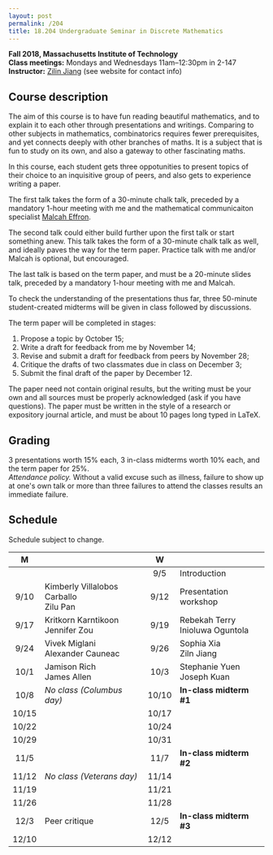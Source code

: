 ```yaml
---
layout: post
permalink: /204
title: 18.204 Undergraduate Seminar in Discrete Mathematics
---
```

**Fall 2018, Massachusetts Institute of Technology**  
**Class meetings:** Mondays and Wednesdays 11am–12:30pm in 2-147  
**Instructor:** [Zilin Jiang](/) (see website for contact info)

## Course description

The aim of this course is to have fun reading beautiful mathematics, and to explain it to
each other through presentations and writings.
Comparing to other subjects in mathematics, combinatorics requires fewer prerequisites, and yet
connects deeply with other branches of maths. It is a subject that is fun to study on its own, and also
a gateway to other fascinating maths.

In this course, each student gets three oppotunities to present topics of their choice to
an inquisitive group of peers, and also gets to experience writing a paper.

The first talk takes the form of a 30-minute chalk talk, preceded by a mandatory 1-hour meeting with me and
the mathematical communicaiton specialist [Malcah Effron](https://cmsw.mit.edu/profile/malcah-effron/).

The second talk could either build further upon the first talk or start something anew.
This talk takes the form of a 30-minute chalk talk as well, and ideally paves the way for the term paper.
Practice talk with me and/or Malcah is optional, but encouraged.

The last talk is based on the term paper, and must be a 20-minute slides talk, preceded by a mandatory 1-hour meeting with me and Malcah.

To check the understanding of the presentations thus far, three 50-minute student-created midterms
will be given in class followed by discussions.

The term paper will be completed in stages:
1. Propose a topic by October 15;
1. Write a draft for feedback from me by November 14;
1. Revise and submit a draft for feedback from peers by November 28;
1. Critique the drafts of two classmates due in class on December 3;
1. Submit the final draft of the paper by December 12.

The paper need not contain original results, but the writing must be your own and all sources must be properly
acknowledged (ask if you have questions). The paper must be written in the style of a research or expository journal
article, and must be about 10 pages long typed in LaTeX.

## Grading

3 presentations worth 15% each, 3 in-class midterms worth 10% each, and the term paper for 25%.  
*Attendance policy.* Without a valid excuse such as illness, failure to show up at one's own talk or more than three failures to attend the classes results an immediate failure.


## Schedule

Schedule subject to change.

| M     |   | W |   |
|:-------:|---|:---:|---|
|       |   | 9/5 | Introduction |
| 9/10  | Kimberly Villalobos Carballo<br>Zilu Pan | 9/12 | Presentation workshop |
| 9/17  | Kritkorn Karntikoon<br>Jennifer Zou | 9/19 | Rebekah Terry<br>Inioluwa Oguntola |
| 9/24  | Vivek Miglani<br>Alexander Cauneac | 9/26 | Sophia Xia<br>Ziln Jiang |
| 10/1  | Jamison Rich<br>James Allen | 10/3 | Stephanie Yuen<br>Joseph Kuan |
| 10/8  | _No class (Columbus day)_ | 10/10 | **In-class midterm #1** |
| 10/15 |   | 10/17 |  |
| 10/22 |   | 10/24 |  |
| 10/29 |   | 10/31 |  |
| 11/5  |   | 11/7  | **In-class midterm #2** |
| 11/12 | _No class (Veterans day)_ | 11/14 |  |
| 11/19 |   | 11/21 |  |
| 11/26 |   | 11/28 |  |
| 12/3  | Peer critique | 12/5  | **In-class midterm #3** |
| 12/10 |   | 12/12 |  |
